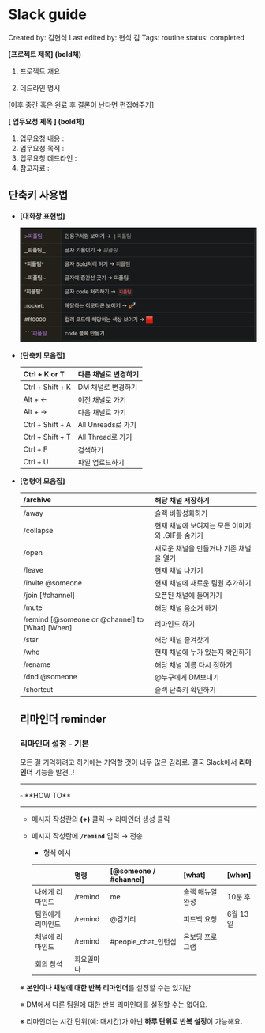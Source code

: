 # Slack guide

Created by: 김현식
Last edited by: 현식 김
Tags: routine
status: completed

**[프로젝트 제목] (bold체)**

1) 프로젝트 개요

2) 데드라인 명시

[이후 중간 혹은 완료 후 결론이 난다면 편집해주기]

**[ 업무요청 제목 ] (bold체)**

1. 업무요청 내용 :
2. 업무요청 목적 :
3. 업무요청 데드라인 :
4. 참고자료 : 

## 단축키 사용법

- **[대화창 표현법]**
    
    ![Screenshot 2023-03-13 at 11.42.01 AM.png](Slack%20guide%206b824ac0f4c64012a736b1dbf33a4096/Screenshot_2023-03-13_at_11.42.01_AM.png)
    
- **[단축키 모음집]**
    
    
    | Ctrl + K or T | 다른 채널로 변경하기 |
    | --- | --- |
    | Ctrl + Shift + K | DM 채널로 변경하기 |
    | Alt + ← | 이전 채널로 가기 |
    | Alt + → | 다음 채널로 가기 |
    | Ctrl + Shift + A | All Unreads로 가기 |
    | Ctrl + Shift + T | All Thread로 가기 |
    | Ctrl + F | 검색하기 |
    | Ctrl + U | 파일 업로드하기 |
- **[명령어 모음집]**
    
    
    | /archive | 해당 채널 저장하기 |
    | --- | --- |
    | /away | 슬랙 비활성화하기 |
    | /collapse | 현재 채널에 보여지는 모든 이미지와 .GIF를 숨기기 |
    | /open | 새로운 채널을 만들거나 기존 채널을 열기 |
    | /leave | 현재 채널 나가기 |
    | /invite @someone | 현재 채널에 새로운 팀원 추가하기 |
    | /join [#channel] | 오픈된 채널에 들어가기 |
    | /mute | 해당 채널 음소거 하기 |
    | /remind [@someone or @channel] to [What] [When] | 리마인드 하기 |
    | /star | 해당 채널 즐겨찾기 |
    | /who | 현재 채널에 누가 있는지 확인하기 |
    | /rename | 해당 채널 이름 다시 정하기 |
    | /dnd @someone | @누구에게 DM보내기 |
    | /shortcut | 슬랙 단축키 확인하기 |
    
    ## 리마인더 reminder
    
    ### **리마인더 설정 - 기본**
    
    모든 걸 기억하려고 하기에는 기억할 것이 너무 많은 김라로. 결국 Slack에서 **리마인더** 기능을 발견..!
    
    ---
    
    <aside> ▫️ **HOW TO**
    
    ---
    
    - 메시지 작성란의 **(+)** 클릭 → 리마인더 생성 클릭
    - 메시지 작성란에 **`/remind`** 입력 → 전송
        - 형식 예시
        
        |  | 명령 | [@someone / #channel] | [what] | [when] |
        | --- | --- | --- | --- | --- |
        | 나에게 리마인드 | /remind | me | 슬랙 매뉴얼 완성 | 10분 후 |
        | 팀원에게 리마인드 | /remind | @김기리 | 피드백 요청 | 6월 13일 |
        | 채널에 리마인드 | /remind | #people_chat_인턴십 | 온보딩 프로그램 |  |
        | 회의 참석 | 화요일마다 |  |  |  |
    
    </aside>
    
    ※ **본인이나 채널에 대한 반복 리마인더**를 설정할 수는 있지만
    
    ※ DM에서 다른 팀원에 대한 반복 리마인더를 설정할 수는 없어요.
    
    ※ 리마인더는 시간 단위(예: 매시간)가 아닌 **하루 단위로 반복 설정**이 가능해요.